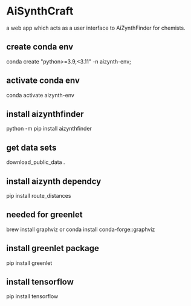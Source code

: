 # AiSynthCraft
a web app which acts as a user interface to AiZynthFinder for chemists.

## create conda env
conda create "python>=3.9,<3.11" -n aizynth-env;

## activate conda env
conda activate aizynth-env

## install aizynthfinder
python -m pip install aizynthfinder

## get data sets
download_public_data .

## install aizynth dependcy
pip install route_distances

## needed for greenlet
brew install graphviz or conda install conda-forge::graphviz

## install greenlet package
pip install greenlet

## install tensorflow
pip install tensorflow
    